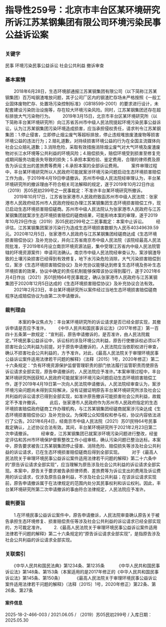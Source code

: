 # 指导性259号：北京市丰台区某环境研究所诉江苏某钢集团有限公司环境污染民事公益诉讼案
## 
### 关键字
民事 环境污染民事公益诉讼 社会公共利益 撤诉审查
### 基本案情
　　2018年6月28日，生态环境部通报江苏某钢集团有限公司（以下简称江苏某钢集团）百万吨钢渣堆放问题，其子公司厂区内的钢渣贮存场未严格按照《一般工业固体废物贮存、处置场污染控制标准》（GB18599-2001）的要求进行设计，未配套建设污染防治设施等，存在较大环境污染风险。同时，江苏某钢集团还存在超标排放大气污染物行为。
　　2019年3月15日，北京市丰台区某环境研究所（以下简称丰台某环境研究所）向江苏省苏州市中级人民法院提起环境污染民事公益诉讼，认为江苏某钢集团污染环境造成损害，应当承担侵权责任，请求判令江苏某钢集团：1.停止侵害，立即停止烟尘废气等超标排放，停止违规堆放废渣废物等损害环境公益的违法行为；2.赔礼道歉，对持续损害环境公益的行为在全国主流媒体向社会公众赔礼道歉；3.消除危险，采取有效措施消除烟尘废气对大气环境及废渣废物对长江水环境等公共利益的环境风险；4.赔偿损失，赔偿环境受到损害至修复完成期间服务功能丧失导致的损失；5.承担本案检验、鉴定费用，合理的律师费及原告为诉讼支出的差旅费等费用；6.承担本案的全部诉讼费用。
　　案件审理过程中，丰台某环境研究所以人民政府可能就案涉环境污染问题启动生态环境损害赔偿工作为由，于2019年4月19日申请撤诉。苏州市中级人民法院经审理认为，丰台某环境研究所的撤诉理由不符合相关司法解释的规定，遂于2019年10月22日作出（2019）苏05民初299号之一民事裁定：不准许丰台某环境研究所撤诉。
　　2019年10月17日，江苏省张家港市人民政府致函苏州市中级人民法院：张家港市人民政府经苏州市人民政府授权办理江苏某钢集团生态环境损害赔偿工作，现已启动生态环境损害赔偿磋商。苏州市中级人民法院认为张家港市人民政府与江苏某钢集团就案涉生态环境损害赔偿的磋商结果，可能影响本案的审理，遂于2019年10月29日作出（2019）苏05民初299号之二民事裁定：本案中止诉讼。
　　经评估，江苏某钢集团案涉污染行为造成生态环境损害数额为人民币40349639.59元。2020年12月5日，张家港市人民政府与江苏某钢集团经磋商达成《生态环境损害赔偿协议》及补充协议，并向江苏省南京市中级人民法院（该院经最高人民法院批准，于2019年6月设立南京环境资源法庭，集中受理江苏省内中级人民法院管辖的环境资源案件）申请司法确认。南京市中级人民法院经审查认为，案涉钢渣导致的土壤污染损害已经得到有效修复，地下水污染危险消除，大气污染损害赔偿到位，案涉《生态环境损害赔偿协议》及补充协议能够达到修复生态环境及弥补生态环境损害的效果，协议中确定的责任机制能够保障该协议得到履行，遂于2021年6月4日作出（2021）苏01民特64号民事裁定，确认张家港市人民政府与江苏某钢集团于2020年12月5日达成的《生态环境损害赔偿协议》及补充协议合法有效。
　　2021年2月23日，丰台某环境研究所以案件经过当地生态环境损害赔偿磋商程序达成赔偿协议为由第二次申请撤诉。
### 裁判理由
　　　本案的争议焦点为：丰台某环境研究所的诉讼请求是否已经全部实现，其撤诉申请是否应予准许。
　　《中华人民共和国民事诉讼法》（2017年修正）第一百四十五条第一款规定：“宣判前，原告申请撤诉的，是否准许，由人民法院裁定。”环境民事公益诉讼中，诉讼标的涉及环境公共利益，原告行使撤诉权必须以不损害社会公共利益为前提。对于原告申请撤诉的，人民法院应当依职权进行审查，确认不损害社会公共利益的，方予准许。对此，《最高人民法院关于审理环境民事公益诉讼案件适用法律若干问题的解释》（法释〔2015〕1号，2020年修正）第二十六条规定：“负有环境资源保护监督管理职责的部门依法履行监管职责而使原告诉讼请求全部实现，原告申请撤诉的，人民法院应予准许。”本案审理过程中，丰台某环境研究所因获知人民政府可能就案涉环境污染问题启动生态环境损害赔偿工作，遂于2019年4月19日第一次向人民法院申请撤诉。人民法院经审查认为，案涉环境污染问题尚未得到实际解决，没有证据证明原告丰台某环境研究所涉及社会公共利益的诉讼请求已得到全部实现，如准许原告撤诉可能损害社会公共利益，故裁定不予准许撤诉。
　　此后，张家港市人民政府作为苏州市人民政府指定的生态环境损害赔偿政府磋商工作办理机构，与江苏某钢集团经磋商就案涉污染达成《生态环境损害赔偿协议》及补充协议。为保障公众知情权和参与权，协议内容依法进行了公告。2021年6月4日，经南京市中级人民法院（2021）苏01民特64号民事裁定确认，上述协议合法有效。其间，丰台某环境研究所于2021年2月23日第二次申请撤诉。
　　经审查，江苏某钢集团已就案涉环境污染问题进行整改，经鉴定评估和苏州市环境保护督察整改工作小组审核，确认污染问题已整治达标。本案中，原告要求被告江苏某钢集团停止侵害、消除危险、赔偿损失等涉及社会公共利益的诉讼请求，已在生态环境损害赔偿磋商后得到全部实现。
　　对于《最高人民法院关于审理环境民事公益诉讼案件适用法律若干问题的解释》第二十六条中的“原告诉讼请求全部实现”，应当理解为原告涉及社会公共利益的诉讼请求全部实现。本案中，原告关于要求被告承担律师费、差旅费等为诉讼支出的费用及诉讼费用的诉讼请求，仅涉及原告自身利益，不涉及社会公共利益；在该诉讼请求实现前，原告申请撤诉属于在法律规定的范围内处分其民事权利和诉讼权利。因此，丰台某环境研究所第二次申请撤诉的事由符合法律规定，人民法院应予准许。
### 裁判要旨
　　1.在环境民事公益诉讼案件中，原告申请撤诉，人民法院审查确认原告关于被告承担生态环境修复、损害赔偿责任等涉及社会公共利益的诉讼请求已经全部实现的，方可裁定准许。
　　2.《最高人民法院关于审理环境民事公益诉讼案件适用法律若干问题的解释》第二十六条规定的“原告诉讼请求全部实现”，是指原告涉及社会公共利益的诉讼请求全部实现。
### 关联索引
　　《中华人民共和国民法典》第1234条、第1235条
　　　《中华人民共和国民事诉讼法》第148条、第153条（本案适用的是2017年修正的《中华人民共和国民事诉讼法》第145条、第150条）
　　　《最高人民法院关于审理环境民事公益诉讼案件适用法律若干问题的解释》（法释〔2015〕1号，2020年修正）第22条、第26条、第27条
#### 案件信息
2025-18-2-466-003 / 2021.06.05 / （2019）苏05民初299号 / 入库日期：2025.05.30
